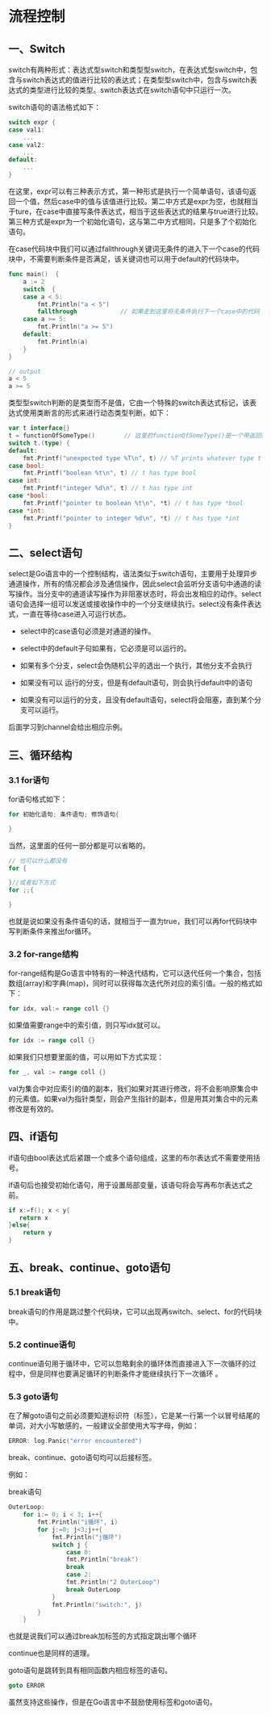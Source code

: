# 流程控制

<extoc></extoc>

## 一、Switch

switch有两种形式：表达式型switch和类型型switch，在表达式型switch中，包含与switch表达式的值进行比较的表达式；在类型型switch中，包含与switch表达式的类型进行比较的类型。switch表达式在switch语句中只运行一次。

switch语句的语法格式如下：

```go
switch expr {
case val1:
    ...
case val2:
    ...
default:
    ...
}
```

在这里，expr可以有三种表示方式，第一种形式是执行一个简单语句，该语句返回一个值，然后case中的值与该值进行比较。第二中方式是expr为空，也就相当于ture，在case中直接写条件表达式，相当于这些表达式的结果与true进行比较。第三种方式是expr为一个初始化语句，这与第二中方式相同，只是多了个初始化语句。

在case代码块中我们可以通过fallthrough关键词无条件的进入下一个case的代码块中，不需要判断条件是否满足，该关键词也可以用于default的代码块中。

```go
func main()  {
    a := 2
    switch  {
    case a < 5:
        fmt.Println("a < 5")
        fallthrough            // 如果走到这里将无条件执行下一个case中的代码
    case a >= 5:
        fmt.Println("a >= 5")
    default:
        fmt.Println(a)
    }
}

// output
a < 5
a >= 5
```

类型型switch判断的是类型而不是值，它由一个特殊的switch表达式标记，该表达式使用类断言的形式来进行动态类型判断，如下：

```go
var t interface{}
t = functionOfSomeType()        // 这里的functionOfSomeType()是一个带返回值的函数，t用来接收这个返回值
switch t.(type) {
default:
    fmt.Printf("unexpected type %T\n", t) // %T prints whatever type t has
case bool:
    fmt.Printf("boolean %t\n", t) // t has type bool
case int:
    fmt.Printf("integer %d\n", t) // t has type int
case *bool:
    fmt.Printf("pointer to boolean %t\n", *t) // t has type *bool
case *int:
    fmt.Printf("pointer to integer %d\n", *t) // t has type *int
}
```

## 二、select语句

select是Go语言中的一个控制结构，语法类似于switch语句，主要用于处理异步通道操作，所有的情况都会涉及通信操作，因此select会监听分支语句中通道的读写操作。当分支中的通道读写操作为非阻塞状态时，将会出发相应的动作。select语句会选择一组可以发送或接收操作中的一个分支继续执行。select没有条件表达式，一直在等待case进入可运行状态。

- select中的case语句必须是对通道的操作。

- select中的default子句如果有，它必须是可以运行的。

- 如果有多个分支，select会伪随机公平的选出一个执行，其他分支不会执行

- 如果没有可以 运行的分支，但是有default语句，则会执行default中的语句

- 如果没有可以运行的分支，且没有default语句，select将会阻塞，直到某个分支可以运行。

后面学习到channel会给出相应示例。

## 三、循环结构

### 3.1 for语句

for语句格式如下：

```go
for 初始化语句; 条件语句; 修饰语句{

}
```

当然，这里面的任何一部分都是可以省略的。

```go
// 也可以什么都没有
for {

}//或者如下方式
for ;;{

}
```

也就是说如果没有条件语句的话，就相当于一直为true，我们可以再for代码块中写判断条件来推出for循环。

### 3.2 for-range结构

for-range结构是Go语言中特有的一种迭代结构，它可以迭代任何一个集合，包括数组(array)和字典(map)，同时可以获得每次迭代所对应的索引值。一般的格式如下：

```go
for idx, val:= range coll {}
```

如果值需要range中的索引值，则只写idx就可以。

```go
for idx := range coll {}
```

如果我们只想要里面的值，可以用如下方式实现：

```go
for _, val := range coll {}
```

val为集合中对应索引的值的副本，我们如果对其进行修改，将不会影响原集合中的元素值。如果val为指针类型，则会产生指针的副本，但是用其对集合中的元素修改是有效的。

## 四、if语句

if语句由bool表达式后紧跟一个或多个语句组成，这里的布尔表达式不需要使用括号。

if语句后也接受初始化语句，用于设置局部变量，该语句将会写再布尔表达式之前。

```go
if x:=f(); x < y{
   return x 
}else{
    return y
}
```

## 五、break、continue、goto语句

### 5.1 break语句

break语句的作用是跳过整个代码块，它可以出现再switch、select、for的代码块中。

### 5.2 continue语句

continue语句用于循环中，它可以忽略剩余的循环体而直接进入下一次循环的过程中，但是同样也要满足循环的判断条件才能继续执行下一次循环 。

### 5.3 goto语句

在了解goto语句之前必须要知道标识符（标签），它是某一行第一个以冒号结尾的单词，对大小写敏感的，一般建议全部使用大写字母，例如：

```go
ERROR: log.Panic("error encountered")
```

break、continue、goto语句均可以后接标签。

例如：

break语句

```go
OuterLoop:
    for i:= 0; i < 3; i++{
        fmt.Println("i循环", i)
        for j:=0; j<3;j++{
            fmt.Println("j循环")
            switch j {
                case 0:
                fmt.Println("break")
                break
                case 2:
                fmt.Println("2 OuterLoop")
                break OuterLoop
            }
            fmt.Println("switch:", j)
        }
    }
```

也就是说我们可以通过break加标签的方式指定跳出哪个循环

continue也是同样的道理。

goto语句是跳转到具有相同函数内相应标签的语句。

```go
goto ERROR
```

虽然支持这些操作，但是在Go语言中不鼓励使用标签和goto语句。
